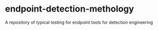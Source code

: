 # endpoint-detection-methology
A repository of typical testing for endpoint tools for detection engineering
